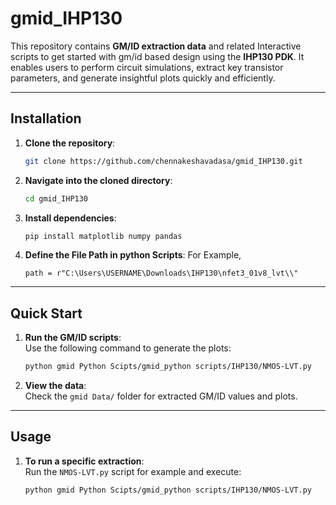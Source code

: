 

# **gmid_IHP130**  
This repository contains **GM/ID extraction data** and related Interactive scripts to get started with gm/id based design using the **IHP130 PDK**. It enables users to perform circuit simulations, extract key transistor parameters, and generate insightful plots quickly and efficiently.  

---

## **Installation**

1. **Clone the repository**:  
   ```bash
   git clone https://github.com/chennakeshavadasa/gmid_IHP130.git
   ```

2. **Navigate into the cloned directory**:  
   ```bash
   cd gmid_IHP130
   ```

3. **Install dependencies**:  
   ```bash
   pip install matplotlib numpy pandas
   ```
4. **Define the File Path in python Scripts**:
    For Example,
   ```
   path = r"C:\Users\USERNAME\Downloads\IHP130\nfet3_01v8_lvt\\"

   ```   

---

## **Quick Start**

1. **Run the GM/ID scripts**:  
   Use the following command to generate the plots:  
   ```bash
   python gmid Python Scipts/gmid_python scripts/IHP130/NMOS-LVT.py
   ```

2. **View the data**:  
   Check the `gmid Data/` folder for extracted GM/ID values and plots.

---

## **Usage**
1. **To run a specific extraction**:  
   Run the `NMOS-LVT.py` script for example and execute:  
   ```bash
   python gmid Python Scipts/gmid_python scripts/IHP130/NMOS-LVT.py
   ```
